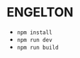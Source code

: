 # ENGELTON

-   <code>npm install</code>
-   <code>npm run dev</code>
-   <code>npm run build</code>

[//]: # ([deploy])